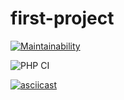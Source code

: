 # first-project

[![Maintainability](https://api.codeclimate.com/v1/badges/a99a88d28ad37a79dbf6/maintainability)](https://codeclimate.com/github/codeclimate/codeclimate/maintainability)


![PHP CI](https://github.com/cryptobfund/php-project-lvl1/workflows/PHP%20CI/badge.svg)


[![asciicast](https://asciinema.org/a/M0GsFLrl0qumJOxOwYL1gE0Ym.svg)](https://asciinema.org/a/M0GsFLrl0qumJOxOwYL1gE0Ym?speed=2)
